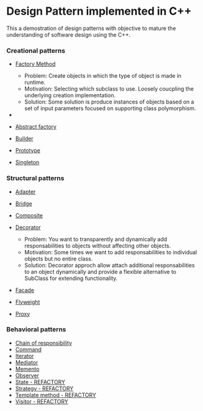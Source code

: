 # Design Pattern implemented in C++

This a demostration of design patterns with objective to mature the understanding of software design using the C++.



### Creational patterns

  -  [Factory Method](https://github.com/sleevs/Design-Pattern/blob/master/creational/FactoryMethod.cpp)

      - Problem: Create objects in which the type of object is made in runtime.
      - Motivation: Selecting which subclass to use.
                  Loosely coucpling the underlying creation implementation.
      - Solution: Some solution is produce instances of objects based on a set of input parameters focused on supporting class polymorphism.

  -  
  -  [Abstract factory](https://github.com/sleevs/Design-Pattern/blob/master/creational/AbstractFactory.cpp) 
  -  [Builder](https://github.com/sleevs/Design-Pattern/blob/master/creational/BuilderPattern.cpp)      
  -  [Prototype](https://github.com/sleevs/Design-Pattern/blob/master/creational/Prototype.cpp)
  -  [Singleton](https://github.com/sleevs/Design-Pattern/blob/master/creational/Singleton.cpp)

### Structural patterns

  -  [Adapter](https://github.com/sleevs/Design-Pattern/blob/master/structural/AdapterPattern.cpp)
  -  [Bridge](https://github.com/sleevs/Design-Pattern/blob/master/structural/BridgePattern.cpp)  
  -  [Composite](https://github.com/sleevs/Design-Pattern/blob/master/structural/CompositePattern.cpp)  
  -  [Decorator](https://github.com/sleevs/Design-Pattern/blob/master/structural/DecoratorPattern.cpp)

      - Problem: You want to transparently and dynamically add responsabilities to objects without affecting other objects.
      - Motivation: Some times we want to add responsabilities to individual objects but no entire class.
      - Solution: Decorator approch allow attach additional  responsabilities to an object dynamically  and provide a flexible alternative to SubClass for extending functionality.
        
  -  [Facade](https://github.com/sleevs/Design-Pattern/blob/master/structural/FacadePattern.cpp)
  -  [Flyweight](https://github.com/sleevs/Design-Pattern/blob/master/structural/FlyweightPattern.cpp)
  -  [Proxy](https://github.com/sleevs/Design-Pattern/blob/master/structural/ProxyPattern.cpp)


### Behavioral patterns

  -  [Chain of responsibility](https://github.com/sleevs/Design-Pattern/blob/master/behavioral/ChainOfResponsabilityPattern.cpp)
  -  [Command](https://github.com/sleevs/Design-Pattern/blob/master/behavioral/CommandPattern.cpp)
  -  [Iterator](https://github.com/sleevs/Design-Pattern/blob/master/behavioral/IteratorPattern.cpp)
  -  [Mediator](https://github.com/sleevs/Design-Pattern/blob/master/behavioral/MediatorPattern.cpp)
  -  [Memento](https://github.com/sleevs/Design-Pattern/blob/master/behavioral/MementoPattern.cpp)
  -  [Observer](https://github.com/sleevs/Design-Pattern/blob/master/behavioral/ObserverPattern.cpp)
  -  [State - REFACTORY](https://github.com/sleevs/Design-Pattern/blob/master/behavioral/StatePattern.cpp)
  -  [Strategy - REFACTORY](https://github.com/sleevs/Design-Pattern/blob/master/behavioral/StrategyPattern.cpp)
  -  [Template method - REFACTORY](https://github.com/sleevs/Design-Pattern/blob/master/behavioral/TemplateMethodPattern.cpp)
  -  [Visitor - REFACTORY](https://github.com/sleevs/Design-Pattern/blob/master/behavioral/VisitorPattern.cpp)

